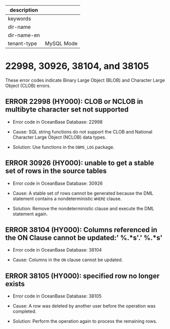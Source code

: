 |description||
|---|---|
|keywords||
|dir-name||
|dir-name-en||
|tenant-type|MySQL Mode|

# 22998, 30926, 38104, and 38105

These error codes indicate Binary Large Object (BLOB) and Character Large Object (CLOB) errors.

## ERROR 22998 (HY000): CLOB or NCLOB in multibyte character set not supported


* Error code in OceanBase Database: 22998

* Cause: SQL string functions do not support the CLOB and National Character Large Object (NCLOB) data types.

* Solution: Use functions in the `DBMS_LOG` package.

## ERROR 30926 (HY000): unable to get a stable set of rows in the source tables


* Error code in OceanBase Database: 30926

* Cause: A stable set of rows cannot be generated because the DML statement contains a nondeterministic `WHERE` clause.

* Solution: Remove the nondeterministic clause and execute the DML statement again.

## ERROR 38104 (HY000): Columns referenced in the ON Clause cannot be updated:' %.\*s'.' %.\*s'


* Error code in OceanBase Database: 38104

* Cause: Columns in the `ON` clause cannot be updated.

## ERROR 38105 (HY000): specified row no longer exists


* Error code in OceanBase Database: 38105

* Cause: A row was deleted by another user before the operation was completed.

* Solution: Perform the operation again to process the remaining rows.
